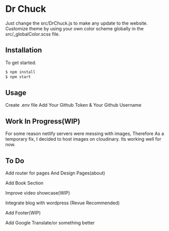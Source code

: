 # Dr Chuck

Just change the src/DrChuck.js to make any update to the website. Customize theme by using your own color scheme globally in the src/\_globalColor.scss file.

## Installation

To get started.

```bash
$ npm install
$ npm start
```

## Usage

Create .env file
Add Your Github Token & Your Github Username

## Work In Progress(WIP)

For some reason netlify servers were messing with images, Therefore As a temporary fix, I decided to host images on cloudinary.
Its working well for now.

## To Do

Add router for pages And Design Pages(about)

Add Book Section

Improve video showcase(WIP)

Integrate blog with wordpress (Revue Recommended)

Add Footer(WIP)

Add Google Translate/or something better
